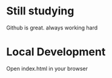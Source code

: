 # Still studying
Github is great. always working hard
# Local Development
Open index.html in your browser